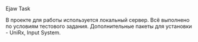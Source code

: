 Ejaw Task

В проекте для работы используется локальный сервер. Всё выполнено по условиям тестового задания. Дополнительные пакеты для установки - UniRx, Input System.
